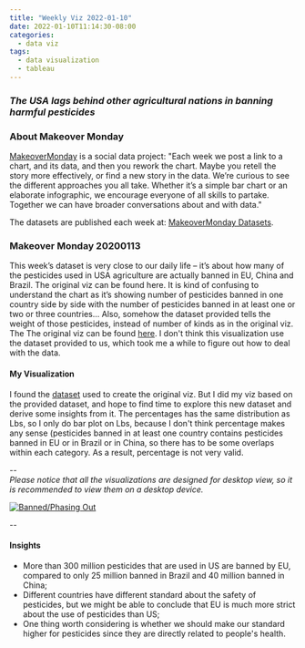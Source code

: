 ```yaml
---
title: "Weekly Viz 2022-01-10"
date: 2022-01-10T11:14:30-08:00
categories:
  - data viz
tags:
  - data visualization
  - tableau
---
```


### *The USA lags behind other agricultural nations in banning harmful pesticides*


### About Makeover Monday

[MakeoverMonday](http://www.makeovermonday.co.uk/) is a social data project:
"Each week we post a link to a chart, and its data, and then you rework the chart.
Maybe you retell the story more effectively, or find a new story in the data.
We’re curious to see the different approaches you all take. Whether it’s a simple bar chart or an elaborate infographic, we encourage everyone of all skills to partake.
Together we can have broader conversations about and with data."

The datasets are published each week at: [MakeoverMonday Datasets](http://www.makeovermonday.co.uk/data/).

### Makeover Monday 20200113

This week’s dataset is very close to our daily life – it’s about how many of the pesticides used in USA agriculture are actually banned in EU, China and Brazil. The original viz can be found here. It is kind of confusing to understand the chart as it’s showing number of pesticides banned in one country side by side with the number of pesticides banned in at least one or two or three countries…
Also, somehow the dataset provided tells the weight of those pesticides, instead of number of kinds as in the original viz.
The The original viz can be found [here](https://ehjournal.biomedcentral.com/articles/10.1186/s12940-019-0488-0/figures/1). I don't think this visualization use the dataset provided to us, which took me a while to figure out how to deal with the data.

#### My Visualization

I found the [dataset](https://static-content.springer.com/esm/art%3A10.1186%2Fs12940-019-0488-0/MediaObjects/12940_2019_488_MOESM5_ESM.xlsx) used to create the original viz. But I did my viz based on the provided dataset, and hope to find time to explore this new dataset and derive some insights from it. 
The percentages has the same distribution as Lbs, so I only do bar plot on Lbs, because I don't think percentage makes any sense (pesticides banned in at least one country contains pesticides banned in EU or in Brazil or in China, so there has to be some overlaps within each category. As a result, percentage is not very valid.

--  
*Please notice that all the visualizations are designed for desktop view, so it is recommended to view them on a desktop device.*  

<div class='tableauPlaceholder' id='viz1647573568354' style='position: relative'>
<noscript><a href='#'>
  <img alt='Banned&#47;Phasing Out ' src='https:&#47;&#47;public.tableau.com&#47;static&#47;images&#47;vi&#47;viz_2020_W2&#47;pesticidesbanned&#47;1_rss.png' style='border: none' />
</a></noscript>
<object class='tableauViz'  style='display:none;'>
  <param name='host_url' value='https%3A%2F%2Fpublic.tableau.com%2F' /> 
  <param name='embed_code_version' value='3' /> 
  <param name='site_root' value='' />
  <param name='name' value='viz_2020_W2&#47;pesticidesbanned' />
  <param name='tabs' value='no' />
  <param name='toolbar' value='yes' />
  <param name='static_image' value='https:&#47;&#47;public.tableau.com&#47;static&#47;images&#47;vi&#47;viz_2020_W2&#47;pesticidesbanned&#47;1.png' /> 
  <param name='animate_transition' value='yes' />
  <param name='display_static_image' value='yes' />
  <param name='display_spinner' value='yes' />
  <param name='display_overlay' value='yes' /><param name='display_count' value='yes' />
  <param name='language' value='en-US' />
</object></div>               
<script type='text/javascript'>                    
  var divElement = document.getElementById('viz1647573568354');                    
  var vizElement = divElement.getElementsByTagName('object')[0];                    
  if ( divElement.offsetWidth > 800 ) { vizElement.style.width='800px';vizElement.style.height='627px';} else if ( divElement.offsetWidth > 500 ) { vizElement.style.width='800px';vizElement.style.height='627px';} else { vizElement.style.width='100%';vizElement.style.height='727px';}                   
  var scriptElement = document.createElement('script');                   
  scriptElement.src = 'https://public.tableau.com/javascripts/api/viz_v1.js';                    
  vizElement.parentNode.insertBefore(scriptElement, vizElement);                
</script>
  
--  

#### Insights
* More than 300 million pesticides that are used in US are banned by EU, compared to only 25 million banned in Brazil and 40 million banned in China;
* Different countries have different standard about the safety of pesticides, but we might be able to conclude that EU is much more strict about the use of pesticides than US;
* One thing worth considering is whether we should make our standard higher for pesticides since they are directly related to people's health.
